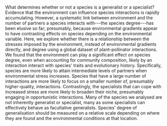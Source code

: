 What determines whether or not a species is a generalist or a specialist? 
Evidence that the environment can influence species interactions is rapidly accumulating.
However, a systematic link between environment and the number of partners a species interacts with---the species degree---has been elusive so far; presumably, because environmental gradients appear to have contrasting effects on species depending on the environmental variable.
Here, we explore whether there is a relationship between the stresses imposed by the environment, instead of environmental gradients directly, and degree using a global dataset of plant-pollinator interactions.
We found that the environment can play a significant effect on species degree, even when accounting for community composition, likely by an interaction interact with species' traits and evolutionary history.
Specifically, species are more likely to attain intermediate levels of partners when environmental stress increases.
Species that have a large number of interactions are more likely to focus on a smaller number of, presumably higher-quality, interactions. 
Contrastingly, the specialists that can cope with increased stress are more likely to broaden their niche, presumably engaging in opportunistic interactions.
Many of the species we analysed are not inherently generalist or specialist, many as some specialists can effectively behave as facultative generalists.
Species' degree of generalisation should be measured on a relative scale depending on where they are found and the environmental conditions at that location.
